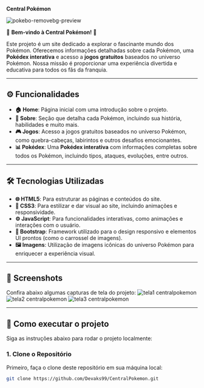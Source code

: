 **Central Pokémon**

![pokebo-removebg-preview](https://github.com/user-attachments/assets/ee1ccc55-2f17-41e4-bdfe-66949350d24a)


🎉 **Bem-vindo à Central Pokémon!** 🎉

Este projeto é um site dedicado a explorar o fascinante mundo dos Pokémon. Oferecemos informações detalhadas sobre cada Pokémon, uma **Pokédex interativa** e acesso a **jogos gratuitos** baseados no universo Pokémon. Nossa missão é proporcionar uma experiência divertida e educativa para todos os fãs da franquia.

---

## ⚙️ Funcionalidades 

- **🏠 Home**: Página inicial com uma introdução sobre o projeto.
- **📖 Sobre**: Seção que detalha cada Pokémon, incluindo sua história, habilidades e muito mais.
- **🎮 Jogos**: Acesso a jogos gratuitos baseados no universo Pokémon, como quebra-cabeças, labirintos e outros desafios emocionantes.
- **📊 Pokédex**: Uma **Pokédex interativa** com informações completas sobre todos os Pokémon, incluindo tipos, ataques, evoluções, entre outros.

---

## 🛠️ Tecnologias Utilizadas 

- **🌐 HTML5**: Para estruturar as páginas e conteúdos do site.
- **🎨 CSS3**: Para estilizar e dar visual ao site, incluindo animações e responsividade.
- **⚙️ JavaScript**: Para funcionalidades interativas, como animações e interações com o usuário.
- **📱 Bootstrap**: Framework utilizado para o design responsivo e elementos UI prontos (como o carrossel de imagens).
- **🖼️ Imagens**: Utilização de imagens icônicas do universo Pokémon para enriquecer a experiência visual.

---

## 📸 Screenshots

Confira abaixo algumas capturas de tela do projeto:
![tela1 centralpokemon](https://github.com/user-attachments/assets/a7923a93-2986-42b3-87f4-acb46c309dcc)
![tela2 centralpokemon](https://github.com/user-attachments/assets/96a4fbcc-abc2-4715-834c-aec3f15dbaff)
![tela3 centralpokemon](https://github.com/user-attachments/assets/56df9ff7-b39d-4958-8e94-18156ab4f1d0)




---

## 🚀 Como executar o projeto 

Siga as instruções abaixo para rodar o projeto localmente:

### 1. Clone o Repositório

Primeiro, faça o clone deste repositório em sua máquina local:

```bash
git clone https://github.com/Devaks99/CentralPokemon.git
